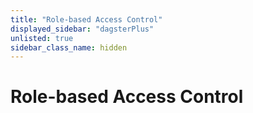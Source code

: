 ```yaml
---
title: "Role-based Access Control"
displayed_sidebar: "dagsterPlus"
unlisted: true
sidebar_class_name: hidden
---
```


# Role-based Access Control
